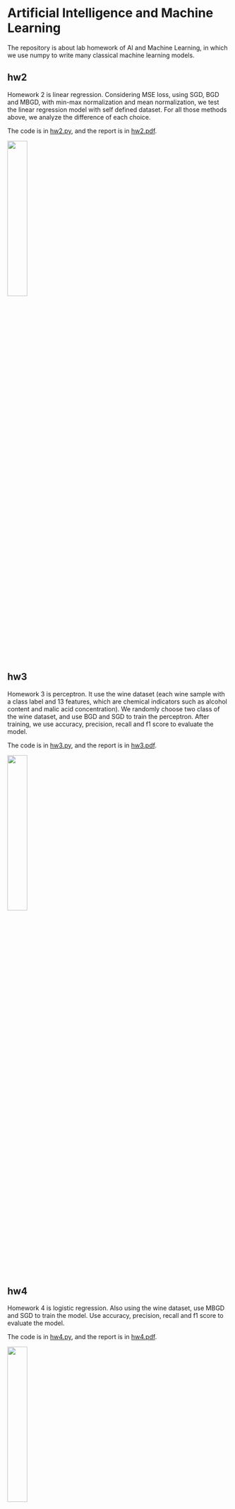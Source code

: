 # Artificial Intelligence and Machine Learning

The repository is about lab homework of AI and Machine Learning, in which we use numpy to write many classical machine learning models.

## hw2
Homework 2 is linear regression. Considering MSE loss, using SGD, BGD and MBGD, with min-max normalization and mean normalization, we test the linear regression model with self defined dataset. For all those methods above, we analyze the difference of each choice.

The code is in [hw2.py](https://github.com/Wendy-Ying/AI-and-Machine-Learning-Lab/blob/main/hw2.py), and the report is in [hw2.pdf](https://github.com/Wendy-Ying/AI-and-Machine-Learning-Lab/blob/main/%E4%BA%BA%E5%B7%A5%E6%99%BA%E8%83%BD%E4%B8%8E%E6%9C%BA%E5%99%A8%E5%AD%A6%E4%B9%A0hw2.pdf).

<img src="https://github.com/user-attachments/assets/5e30576f-4fde-4ff2-b713-40712ca1ed32" width="30%">

## hw3
Homework 3 is perceptron. It use the wine dataset (each wine sample with a class label and 13 features, which are chemical indicators such as alcohol content and malic acid concentration). We randomly choose two class of the wine dataset, and use BGD and SGD to train the perceptron. After training, we use accuracy, precision, recall and f1 score to evaluate the model.

The code is in [hw3.py](https://github.com/Wendy-Ying/AI-and-Machine-Learning-Lab/blob/main/hw3.py), and the report is in [hw3.pdf](https://github.com/Wendy-Ying/AI-and-Machine-Learning-Lab/blob/main/%E4%BA%BA%E5%B7%A5%E6%99%BA%E8%83%BD%E4%B8%8E%E6%9C%BA%E5%99%A8%E5%AD%A6%E4%B9%A0hw3.pdf).

<img src="https://github.com/user-attachments/assets/64c41536-9e29-4d61-9180-94dfe2bb5865" width="30%">

## hw4
Homework 4 is logistic regression. Also using the wine dataset, use MBGD and SGD to train the model. Use accuracy, precision, recall and f1 score to evaluate the model.

The code is in [hw4.py](https://github.com/Wendy-Ying/AI-and-Machine-Learning-Lab/blob/main/hw4.py), and the report is in [hw4.pdf](https://github.com/Wendy-Ying/AI-and-Machine-Learning-Lab/blob/main/%E4%BA%BA%E5%B7%A5%E6%99%BA%E8%83%BD%E4%B8%8E%E6%9C%BA%E5%99%A8%E5%AD%A6%E4%B9%A0hw4.pdf).

<img src="https://github.com/user-attachments/assets/116695e0-74cd-47da-998c-1ad52ce79bee" width="30%">

## hw5
Homework 5 is multi-layer perceptron. It use numpy to develop MLP model, with SGD and MBGD update method. Also, there's cross validation and early stopping, to automatically increase the size of the layer. The model is tested by classification problem and nonlinear regression problem, and both of them have perfect performance.

The code is in [hw5.py](https://github.com/Wendy-Ying/AI-and-Machine-Learning-Lab/blob/main/hw5.py), and the report is in [hw5.pdf](https://github.com/Wendy-Ying/AI-and-Machine-Learning-Lab/blob/main/%E4%BA%BA%E5%B7%A5%E6%99%BA%E8%83%BD%E4%B8%8E%E6%9C%BA%E5%99%A8%E5%AD%A6%E4%B9%A0hw5.pdf).

<img src="https://github.com/user-attachments/assets/b68f6824-63a2-4593-82bc-4b560fdadebd" width="30%">
<img src="https://github.com/user-attachments/assets/39f1e752-907d-4ee4-8fb5-1d0b074d6670" width="30%">

## hw6
Homework 6 is k-nearest neighbour. Realized by numpy, the model has perfect performance with Breast Cancer Wisconsin dataset.

The code is in [hw6.py](https://github.com/Wendy-Ying/AI-and-Machine-Learning-Lab/blob/main/hw6.py), and the report is in [hw6.pdf](https://github.com/Wendy-Ying/AI-and-Machine-Learning-Lab/blob/main/%E4%BA%BA%E5%B7%A5%E6%99%BA%E8%83%BD%E4%B8%8E%E6%9C%BA%E5%99%A8%E5%AD%A6%E4%B9%A0hw6.pdf).

<img src="https://github.com/user-attachments/assets/1d5f2bd6-bbb8-4d22-8e10-7972e31c1b00" width="30%">
